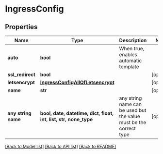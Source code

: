 # IngressConfig


## Properties
Name | Type | Description | Notes
------------ | ------------- | ------------- | -------------
**auto** | **bool** | When true, enables automatic template | 
**ssl_redirect** | **bool** |  | [optional] 
**letsencrypt** | [**IngressConfigAllOfLetsencrypt**](IngressConfigAllOfLetsencrypt.md) |  | [optional] 
**name** | **str** |  | [optional] 
**any string name** | **bool, date, datetime, dict, float, int, list, str, none_type** | any string name can be used but the value must be the correct type | [optional]

[[Back to Model list]](../README.md#documentation-for-models) [[Back to API list]](../README.md#documentation-for-api-endpoints) [[Back to README]](../README.md)



